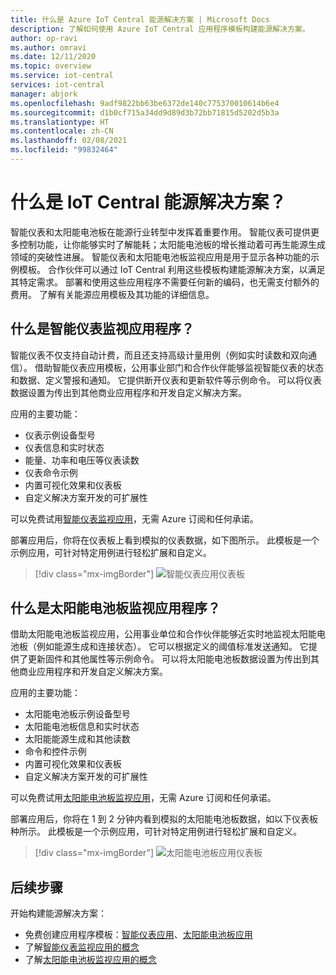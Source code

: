 ```yaml
---
title: 什么是 Azure IoT Central 能源解决方案 | Microsoft Docs
description: 了解如何使用 Azure IoT Central 应用程序模板构建能源解决方案。
author: op-ravi
ms.author: omravi
ms.date: 12/11/2020
ms.topic: overview
ms.service: iot-central
services: iot-central
manager: abjork
ms.openlocfilehash: 9adf9822bb63be6372de140c775370010614b6e4
ms.sourcegitcommit: d1b0cf715a34dd9d89d3b72bb71815d5202d5b3a
ms.translationtype: HT
ms.contentlocale: zh-CN
ms.lasthandoff: 02/08/2021
ms.locfileid: "99832464"
---
```

# <a name="what-are-the-iot-central-energy-solutions"></a>什么是 IoT Central 能源解决方案？

智能仪表和太阳能电池板在能源行业转型中发挥着重要作用。 智能仪表可提供更多控制功能，让你能够实时了解能耗；太阳能电池板的增长推动着可再生能源生成领域的突破性进展。 智能仪表和太阳能电池板监视应用是用于显示各种功能的示例模板。 合作伙伴可以通过 IoT Central 利用这些模板构建能源解决方案，以满足其特定需求。 部署和使用这些应用程序不需要任何新的编码，也无需支付额外的费用。 了解有关能源应用模板及其功能的详细信息。


## <a name="what-is-the-smart-meter-monitoring-application"></a>什么是智能仪表监视应用程序？
 智能仪表不仅支持自动计费，而且还支持高级计量用例（例如实时读数和双向通信）。 借助智能仪表应用模板，公用事业部门和合作伙伴能够监视智能仪表的状态和数据、定义警报和通知。 它提供断开仪表和更新软件等示例命令。 可以将仪表数据设置为传出到其他商业应用程序和开发自定义解决方案。 

应用的主要功能： 

* 仪表示例设备型号 
* 仪表信息和实时状态 
* 能量、功率和电压等仪表读数
* 仪表命令示例 
* 内置可视化效果和仪表板
* 自定义解决方案开发的可扩展性

可以免费试用[智能仪表监视应用](https://apps.azureiotcentral.com/build/new/smart-meter-monitoring)，无需 Azure 订阅和任何承诺。


部署应用后，你将在仪表板上看到模拟的仪表数据，如下图所示。 此模板是一个示例应用，可针对特定用例进行轻松扩展和自定义。

> [!div class="mx-imgBorder"]
> ![智能仪表应用仪表板](media/overview-iot-central-energy/smart-meter-app-dashboard.png)


## <a name="what-is-the-solar-panel-monitoring-application"></a>什么是太阳能电池板监视应用程序？
借助太阳能电池板监视应用，公用事业单位和合作伙伴能够近实时地监视太阳能电池板（例如能源生成和连接状态）。 它可以根据定义的阈值标准发送通知。 它提供了更新固件和其他属性等示例命令。 可以将太阳能电池板数据设置为传出到其他商业应用程序和开发自定义解决方案。 

应用的主要功能： 

* 太阳能电池板示例设备型号 
* 太阳能电池板信息和实时状态
* 太阳能能源生成和其他读数
* 命令和控件示例
* 内置可视化效果和仪表板
* 自定义解决方案开发的可扩展性

可以免费试用[太阳能电池板监视应用](https://apps.azureiotcentral.com/build/new/solar-panel-monitoring)，无需 Azure 订阅和任何承诺。

部署应用后，你将在 1 到 2 分钟内看到模拟的太阳能电池板数据，如以下仪表板种所示。 此模板是一个示例应用，可针对特定用例进行轻松扩展和自定义。 

> [!div class="mx-imgBorder"]
> ![太阳能电池板应用仪表板](media/overview-iot-central-energy/solar-panel-app-dashboard.png)

## <a name="next-steps"></a>后续步骤

开始构建能源解决方案：

* 免费创建应用程序模板：[智能仪表应用](https://apps.azureiotcentral.com/build/new/smart-meter-monitoring)、[太阳能电池板应用](https://apps.azureiotcentral.com/build/new/solar-panel-monitoring)
* 了解[智能仪表监视应用的概念](./concept-iot-central-smart-meter-app.md)
* 了解[太阳能电池板监视应用的概念](./concept-iot-central-solar-panel-app.md)
